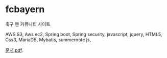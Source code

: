 # fcbayern
 
 축구 팬 커뮤니티 사이트

AWS S3, Aws ec2, Spring boot, Spring security, javascript, jquery, HTML5, Css3, MariaDB, Mybatis, summernote js,

[문서.pdf](https://github.com/hanbong5938/fcbayern/edit/master/문서.pdf).

<object data="https://github.com/hanbong5938/fcbayern/edit/master/문서.pdf" type="application/pdf" width="700px" height="700px">
    <embed src="https://github.com/hanbong5938/fcbayern/edit/master/문서.pdf">
    </embed>
</object>
